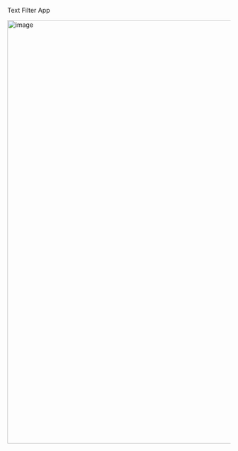Text Filter App

<img width="957" alt="image" src="https://github.com/user-attachments/assets/715c77e1-56e7-4cbe-9823-42355f031cb9">

